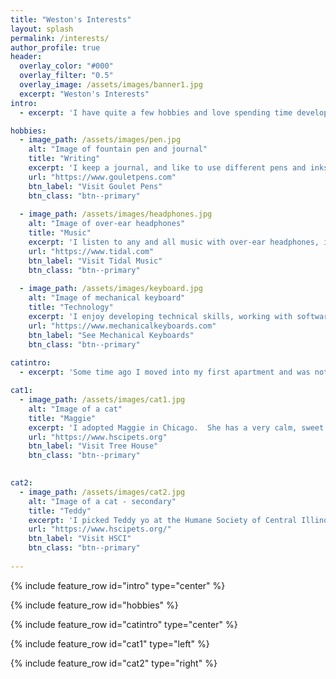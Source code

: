 ```yaml
---
title: "Weston's Interests"
layout: splash
permalink: /interests/
author_profile: true
header:
  overlay_color: "#000"
  overlay_filter: "0.5"
  overlay_image: /assets/images/banner1.jpg
  excerpt: "Weston's Interests"
intro:
  - excerpt: 'I have quite a few hobbies and love spending time developing them.'

hobbies:
  - image_path: /assets/images/pen.jpg
    alt: "Image of fountain pen and journal"
    title: "Writing"
    excerpt: 'I keep a journal, and like to use different pens and inks.  Generally I write with a medium-fine founatin pen.'
    url: "https://www.gouletpens.com"
    btn_label: "Visit Goulet Pens"
    btn_class: "btn--primary"
    
  - image_path: /assets/images/headphones.jpg
    alt: "Image of over-ear headphones"
    title: "Music"
    excerpt: 'I listen to any and all music with over-ear headphones, in-ear monitors, stereo equipment, and anything else that brings out the life in a song.  For high quality streaming I use Tidal and an MQA DAC.'
    url: "https://www.tidal.com"
    btn_label: "Visit Tidal Music"
    btn_class: "btn--primary"
   
  - image_path: /assets/images/keyboard.jpg
    alt: "Image of mechanical keyboard"
    title: "Technology"
    excerpt: 'I enjoy developing technical skills, working with software and hardware as time and patience permit.  Lately I have developed an interest in custom mechanical keyboards. Pictured is the first I fully assembled myself using a Keychron Alice layout.'
    url: "https://www.mechanicalkeyboards.com"
    btn_label: "See Mechanical Keyboards"
    btn_class: "btn--primary"
    
catintro:
  - excerpt: 'Some time ago I moved into my first apartment and was not allowed to have a dog.  I adopted a cat and quickly became a cat person.'

cat1:
  - image_path: /assets/images/cat1.jpg
    alt: "Image of a cat"
    title: "Maggie"
    excerpt: 'I adopted Maggie in Chicago.  She has a very calm, sweet temperament.  She enjoys hiding in cardboard boxes.  See the Tree House Humane Society below, where she was originally brought in off the street.'
    url: "https://www.hscipets.org"
    btn_label: "Visit Tree House"
    btn_class: "btn--primary"
    

cat2:
  - image_path: /assets/images/cat2.jpg
    alt: "Image of a cat - secondary"
    title: "Teddy"
    excerpt: 'I picked Teddy yo at the Humane Society of Central Illinois.  It is a great organization.  He enjoys galloping around at the worst times of night.  Check out and support HSCI below.'
    url: "https://www.hscipets.org/"
    btn_label: "Visit HSCI"
    btn_class: "btn--primary"
    
---
```


{% include feature_row id="intro" type="center" %}

{% include feature_row id="hobbies" %}

{% include feature_row id="catintro" type="center" %}

{% include feature_row id="cat1" type="left" %}

{% include feature_row id="cat2" type="right" %}


